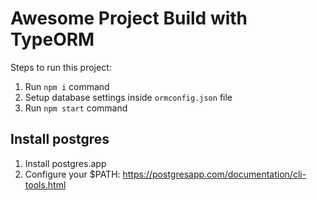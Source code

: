 # Awesome Project Build with TypeORM

Steps to run this project:

1. Run `npm i` command
2. Setup database settings inside `ormconfig.json` file
3. Run `npm start` command

## Install postgres

1. Install postgres.app
2. Configure your \$PATH: https://postgresapp.com/documentation/cli-tools.html

